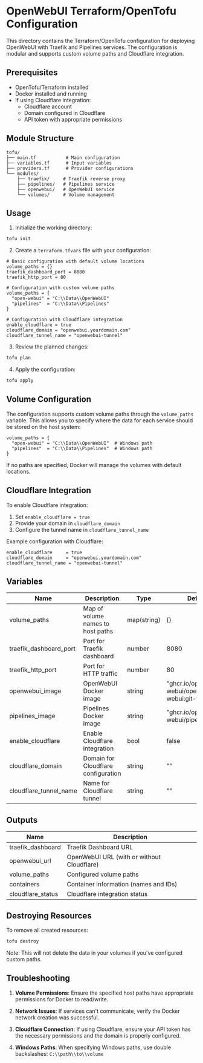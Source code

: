 # OpenWebUI Terraform/OpenTofu Configuration

This directory contains the Terraform/OpenTofu configuration for deploying OpenWebUI with Traefik and Pipelines services. The configuration is modular and supports custom volume paths and Cloudflare integration.

## Prerequisites

- OpenTofu/Terraform installed
- Docker installed and running
- If using Cloudflare integration:
  - Cloudflare account
  - Domain configured in Cloudflare
  - API token with appropriate permissions

## Module Structure

```
tofu/
├── main.tf           # Main configuration
├── variables.tf      # Input variables
├── providers.tf      # Provider configurations
└── modules/
    ├── traefik/     # Traefik reverse proxy
    ├── pipelines/   # Pipelines service
    ├── openwebui/   # OpenWebUI service
    └── volumes/     # Volume management
```

## Usage

1. Initialize the working directory:
```bash
tofu init
```

2. Create a `terraform.tfvars` file with your configuration:
```hcl
# Basic configuration with default volume locations
volume_paths = {}
traefik_dashboard_port = 8080
traefik_http_port = 80

# Configuration with custom volume paths
volume_paths = {
  "open-webui" = "C:\\Data\\OpenWebUI"
  "pipelines"  = "C:\\Data\\Pipelines"
}

# Configuration with Cloudflare integration
enable_cloudflare = true
cloudflare_domain = "openwebui.yourdomain.com"
cloudflare_tunnel_name = "openwebui-tunnel"
```

3. Review the planned changes:
```bash
tofu plan
```

4. Apply the configuration:
```bash
tofu apply
```

## Volume Configuration

The configuration supports custom volume paths through the `volume_paths` variable. This allows you to specify where the data for each service should be stored on the host system:

```hcl
volume_paths = {
  "open-webui" = "C:\\Data\\OpenWebUI"  # Windows path
  "pipelines"  = "C:\\Data\\Pipelines"  # Windows path
}
```

If no paths are specified, Docker will manage the volumes with default locations.

## Cloudflare Integration

To enable Cloudflare integration:

1. Set `enable_cloudflare = true`
2. Provide your domain in `cloudflare_domain`
3. Configure the tunnel name in `cloudflare_tunnel_name`

Example configuration with Cloudflare:

```hcl
enable_cloudflare     = true
cloudflare_domain     = "openwebui.yourdomain.com"
cloudflare_tunnel_name = "openwebui-tunnel"
```

## Variables

| Name | Description | Type | Default |
|------|-------------|------|---------|
| volume_paths | Map of volume names to host paths | map(string) | {} |
| traefik_dashboard_port | Port for Traefik dashboard | number | 8080 |
| traefik_http_port | Port for HTTP traffic | number | 80 |
| openwebui_image | OpenWebUI Docker image | string | "ghcr.io/open-webui/open-webui:git-f20b7c2" |
| pipelines_image | Pipelines Docker image | string | "ghcr.io/open-webui/pipelines:main" |
| enable_cloudflare | Enable Cloudflare integration | bool | false |
| cloudflare_domain | Domain for Cloudflare configuration | string | "" |
| cloudflare_tunnel_name | Name for Cloudflare tunnel | string | "" |

## Outputs

| Name | Description |
|------|-------------|
| traefik_dashboard | Traefik Dashboard URL |
| openwebui_url | OpenWebUI URL (with or without Cloudflare) |
| volume_paths | Configured volume paths |
| containers | Container information (names and IDs) |
| cloudflare_status | Cloudflare integration status |

## Destroying Resources

To remove all created resources:

```bash
tofu destroy
```

Note: This will not delete the data in your volumes if you've configured custom paths.

## Troubleshooting

1. **Volume Permissions**: Ensure the specified host paths have appropriate permissions for Docker to read/write.

2. **Network Issues**: If services can't communicate, verify the Docker network creation was successful.

3. **Cloudflare Connection**: If using Cloudflare, ensure your API token has the necessary permissions and the domain is properly configured.

4. **Windows Paths**: When specifying Windows paths, use double backslashes: `C:\\path\\to\\volume`